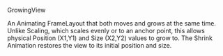 GrowingView

An Animating FrameLayout that both moves and grows at the same time. Unlike Scaling, which scales evenly or to an anchor point, this allows physical Position (X1,Y1) and Size (X2,Y2) values to grow to. The Shrink Animation restores the view to its initial position and size.
